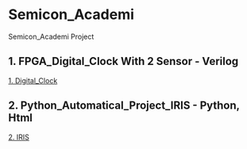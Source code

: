 # Semicon_Academi
Semicon_Academi Project
## 1. FPGA_Digital_Clock With 2 Sensor - Verilog
[1. Digital_Clock](https://github.com/J-HanRyang/Semicon_Academi/tree/main/FPGA_Digital_Clock%20With%202%20Sensors)

## 2. Python_Automatical_Project_IRIS - Python, Html
[2. IRIS](https://github.com/J-HanRyang/Semicon_Academi/tree/main/Pyrhon_IRIS)
